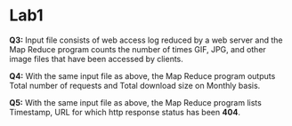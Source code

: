 # Lab1

**Q3:** Input file consists of web access log reduced by a web server and the Map Reduce program counts the number of times GIF, JPG, and other image files that have been accessed by clients.

**Q4:** With the same input file as above, the Map Reduce program outputs Total number of requests and Total download size on Monthly basis.

**Q5:** With the same input file as above, the Map Reduce program lists Timestamp, URL for which http response status has been **404**.
